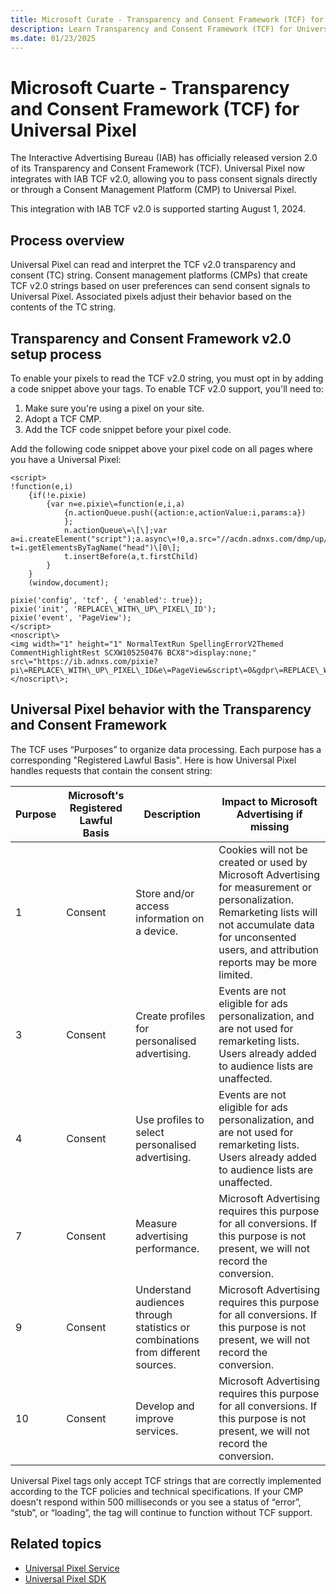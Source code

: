 ```yaml
---
title: Microsoft Curate - Transparency and Consent Framework (TCF) for Universal Pixel
description: Learn Transparency and Consent Framework (TCF) for Universal Pixel and the set up process in Curate.
ms.date: 01/23/2025
---
```


# Microsoft Cuarte - Transparency and Consent Framework (TCF) for Universal Pixel

The Interactive Advertising Bureau (IAB) has officially released version 2.0 of its Transparency and Consent Framework (TCF). Universal Pixel now integrates with IAB TCF v2.0, allowing you to pass consent signals directly or through a Consent Management Platform (CMP) to Universal Pixel.

This integration with IAB TCF v2.0 is supported starting August 1, 2024.

## Process overview

Universal Pixel can read and interpret the TCF v2.0 transparency and consent (TC) string. Consent management platforms (CMPs) that create TCF v2.0 strings based on user preferences can send consent signals to Universal Pixel. Associated pixels adjust their behavior based on the contents of the TC string.

## Transparency and Consent Framework v2.0 setup process

To enable your pixels to read the TCF v2.0 string, you must opt in by adding a code snippet above your tags. To enable TCF v2.0 support, you'll need to:

1. Make sure you're using a pixel on your site.
1. Adopt a TCF CMP.
1. Add the TCF code snippet before your pixel code.

Add the following code snippet above your pixel code on all pages where you have a Universal Pixel:

```
<script> 
!function(e,i)
    {if(!e.pixie)
        {var n=e.pixie\=function(e,i,a)
            {n.actionQueue.push({action:e,actionValue:i,params:a})
            };
            n.actionQueue\=\[\];var a=i.createElement("script");a.async\=!0,a.src="//acdn.adnxs.com/dmp/up/pixie.js";var t=i.getElementsByTagName("head")\[0\];
            t.insertBefore(a,t.firstChild)
        }
    }
    (window,document);  

pixie('config', 'tcf', { 'enabled': true}); 
pixie('init', 'REPLACE\_WITH\_UP\_PIXEL\_ID'); 
pixie('event', 'PageView'); 
</script> 
<noscript\>
<img width="1" height="1" NormalTextRun SpellingErrorV2Themed CommentHighlightRest SCXW105250476 BCX8">display:none;" src\="https://ib.adnxs.com/pixie?
pi\=REPLACE\_WITH\_UP\_PIXEL\_ID&e\=PageView&script\=0&gdpr\=REPLACE\_WITH\_A\_1\_OR\_0&gdpr\_consent=REPLACE\_WITH\_TCF\_STRING"/> 
</noscript\>;
```

## Universal Pixel behavior with the Transparency and Consent Framework  

The TCF uses “Purposes” to organize data processing. Each purpose has a corresponding "Registered Lawful Basis". Here is how Universal Pixel handles requests that contain the consent string:

| Purpose | Microsoft's Registered Lawful Basis | Description | Impact to Microsoft Advertising if missing |
| --- | --- | --- | --- |
| 1 | Consent | Store and/or access information on a device. | Cookies will not be created or used by Microsoft Advertising for measurement or personalization. Remarketing lists will not accumulate data for unconsented users, and attribution reports may be more limited. |
| 3 | Consent | Create profiles for personalised advertising. | Events are not eligible for ads personalization, and are not used for remarketing lists. Users already added to audience lists are unaffected. |
| 4 | Consent | Use profiles to select personalised advertising. | Events are not eligible for ads personalization, and are not used for remarketing lists. Users already added to audience lists are unaffected. |
| 7 | Consent | Measure advertising performance. | Microsoft Advertising requires this purpose for all conversions. If this purpose is not present, we will not record the conversion. |
| 9 | Consent | Understand audiences through statistics or combinations from different sources. | Microsoft Advertising requires this purpose for all conversions. If this purpose is not present, we will not record the conversion. |
| 10 | Consent | Develop and improve services. | Microsoft Advertising requires this purpose for all conversions. If this purpose is not present, we will not record the conversion. |

Universal Pixel tags only accept TCF strings that are correctly implemented according to the TCF policies and technical specifications. If your CMP doesn't respond within 500 milliseconds or you see a status of “error”, “stub”, or “loading”, the tag will continue to function without TCF support.

## Related topics

- [Universal Pixel Service](..\digital-platform-api\universal-pixel-service.md)
- [Universal Pixel SDK](..\mobile-sdk\universal-pixel-sdk.md)